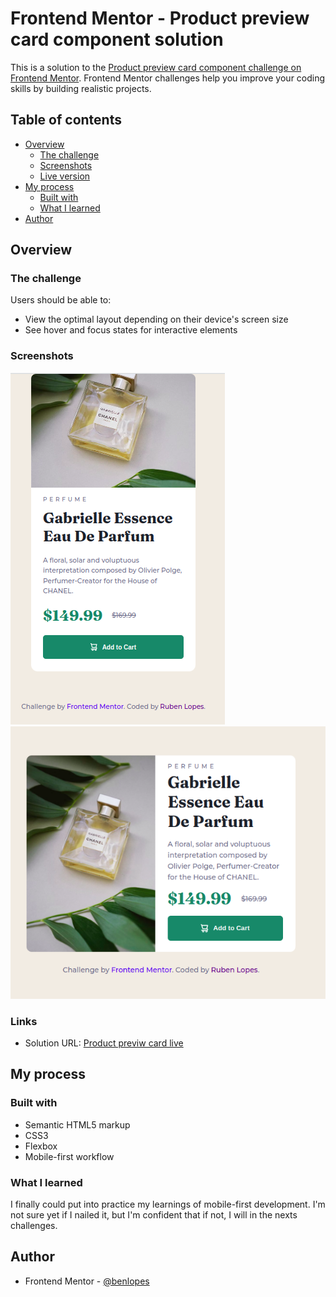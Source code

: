 # Frontend Mentor - Product preview card component solution

This is a solution to the [Product preview card component challenge on Frontend Mentor](https://www.frontendmentor.io/challenges/product-preview-card-component-GO7UmttRfa). Frontend Mentor challenges help you improve your coding skills by building realistic projects.

## Table of contents

- [Overview](#overview)
  - [The challenge](#the-challenge)
  - [Screenshots](#screenshots)
  - [Live version](#live-version)
- [My process](#my-process)
  - [Built with](#built-with)
  - [What I learned](#what-i-learned)
- [Author](#author)

## Overview

### The challenge

Users should be able to:

- View the optimal layout depending on their device's screen size
- See hover and focus states for interactive elements

### Screenshots

![mobile version](./images/mobile_screenshot.png)
![mobile version](./images/desktop_screenshot.png)

### Links

- Solution URL: [Product previw card live](https://benlopes.github.io/frontendmentor-product-preview-card/)

## My process

### Built with

- Semantic HTML5 markup
- CSS3
- Flexbox
- Mobile-first workflow

### What I learned

I finally could put into practice my learnings of mobile-first development.
I'm not sure yet if I nailed it, but I'm confident that if not, I will in the nexts challenges.

## Author

- Frontend Mentor - [@benlopes](https://www.frontendmentor.io/profile/benlopes)
